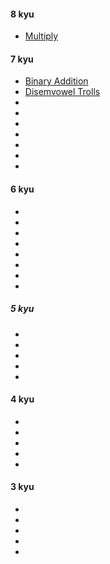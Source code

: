 #### 8 kyu
- [Multiply](https://www.codewars.com/kata/50654ddff44f800200000004)

#### 7 kyu
- [Binary Addition](https://www.codewars.com/kata/551f37452ff852b7bd000139)
- [Disemvowel Trolls](https://www.codewars.com/kata/52fba66badcd10859f00097e)
- []()
- []()
- []()
- []()
- []()
- []()
- []()

#### 6 kyu
- []()
- []()
- []()
- []()
- []()
- []()
- []()
- []()

##### 5 kyu
- []()
- []()
- []()
- []()
- []()

#### 4 kyu
- []()
- []()
- []()
- []()
- []()

#### 3 kyu
- []()
- []()
- []()
- []()
- []()